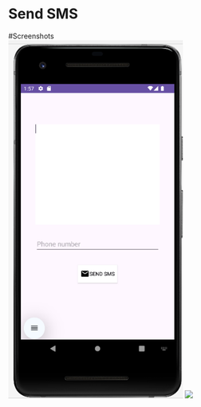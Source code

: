 # Send SMS </br>
#Screenshots </br>
<img src="Images/smsScreenshot.png" width="350"> <img src="Images/img2.png" width="350">
 
 
